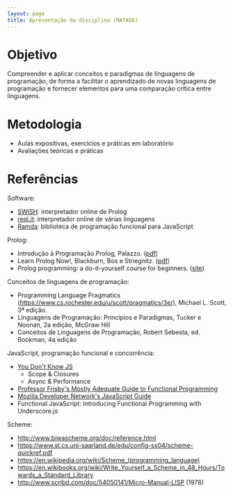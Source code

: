 ```yaml
---
layout: page
title: Apresentação da disciplina (MATA56)
---
```


# Objetivo

Compreender e aplicar conceitos e paradigmas de linguagens de programação, de forma a facilitar o aprendizado de novas linguagens de programação e fornecer elementos para uma comparação crítica entre linguagens.

# Metodologia

- Aulas expositivas, exercícios e práticas em laboratório
- Avaliações teóricas e práticas

# Referências

Software:

- [SWISH](http://swish.swi-prolog.org/): interpretador online de Prolog
- [repl.it](https://repl.it/languages): interpretador online de várias linguagens
- [Ramda](http://ramdajs.com/): biblioteca de programação funcional para JavaScript

Prolog:

- Introdução à Programação Prolog, Palazzo. ([pdf](http://disciplinas.dcc.ufba.br/pub/MATA56/20092/prolog-palazzo.pdf))
- Learn Prolog Now!, Blackburn, Bos e Striegnitz. ([pdf](http://www.dis.uniroma1.it/~gemignani/documents/lucia/LearnPrologNow.pdf))
- Prolog programming: a do-it-yourself course for beginners. ([site](http://cs.union.edu/~striegnk/courses/esslli04prolog/))

Conceitos de linguagens de programação:

- Programming Language Pragmatics (https://www.cs.rochester.edu/u/scott/pragmatics/3e/), Michael L. Scott, 3ª edição.
- Linguagens de Programação: Princípios e Paradigmas, Tucker e Noonan, 2a edição, McGraw Hill
- Conceitos de Linguagens de Programação, Robert Sebesta, ed. Bookman, 4a edição

JavaScript, programação funcional e concorrência:

- [You Don't Know JS](https://github.com/getify/You-Dont-Know-JS)
    - Scope & Closures
    - Async & Performance
- [Professor Frisby's Mostly Adequate Guide to Functional Programming](https://drboolean.gitbooks.io/mostly-adequate-guide/content/)
- [Mozilla Developer Network's JavaScript Guide](https://developer.mozilla.org/en-US/docs/Web/JavaScript/Guide)
- Functional JavaScript: Introducing Functional Programming with Underscore.js

Scheme:

- <http://www.biwascheme.org/doc/reference.html>
- <https://www.st.cs.uni-saarland.de/edu/config-ss04/scheme-quickref.pdf>
- <https://en.wikipedia.org/wiki/Scheme_(programming_language)>
- <https://en.wikibooks.org/wiki/Write_Yourself_a_Scheme_in_48_Hours/Towards_a_Standard_Library>
- <http://www.scribd.com/doc/54050141/Micro-Manual-LISP> (1978)
